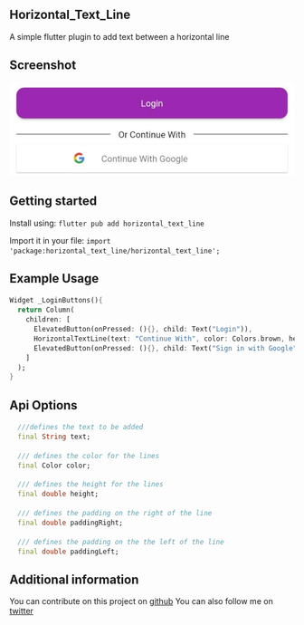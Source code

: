 <!--
This README describes the package. If you publish this package to pub.dev,
this README's contents appear on the landing page for your package.

For information about how to write a good package README, see the guide for
[writing package pages](https://dart.dev/guides/libraries/writing-package-pages).

For general information about developing packages, see the Dart guide for
[creating packages](https://dart.dev/guides/libraries/create-library-packages)
and the Flutter guide for
[developing packages and plugins](https://flutter.dev/developing-packages).
-->

## Horizontal_Text_Line
A simple flutter plugin to add text between a horizontal line

## Screenshot

![Image](image/image.jpeg)

## Getting started

Install using:
`flutter pub add horizontal_text_line`

Import it in your file:
`import 'package:horizontal_text_line/horizontal_text_line';`

## Example Usage

```dart
Widget _LoginButtons(){
  return Column(
    children: [
      ElevatedButton(onPressed: (){}, child: Text("Login")),
      HorizontalTextLine(text: "Continue With", color: Colors.brown, height: 1.5),
      ElevatedButton(onPressed: (){}, child: Text("Sign in with Google")),
    ]
  );
}
  ```

## Api Options
```dart
  ///defines the text to be added
  final String text;

  /// defines the color for the lines
  final Color color;
  
  /// defines the height for the lines
  final double height;
  
  /// defines the padding on the right of the line
  final double paddingRight;
  
  /// defines the padding on the the left of the line
  final double paddingLeft;
```

## Additional information

You can contribute on this project on 	[github](https://github.com/Allan-1/horizontal_text_line)
You can also follow me on [twitter](https://twitter.com/a0x001)
